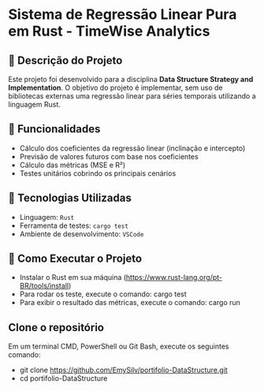 # Sistema de Regressão Linear Pura em Rust - TimeWise Analytics

## 📌 Descrição do Projeto

Este projeto foi desenvolvido para a disciplina **Data Structure Strategy and Implementation**. O objetivo do projeto é implementar, sem uso de bibliotecas externas uma regressão linear para séries temporais utilizando a linguagem Rust. 


## 🎯 Funcionalidades

- Cálculo dos coeficientes da regressão linear (inclinação e intercepto)
- Previsão de valores futuros com base nos coeficientes
- Cálculo das métricas (MSE e R²)
- Testes unitários cobrindo os principais cenários


## 🧪 Tecnologias Utilizadas

- Linguagem: `Rust`
- Ferramenta de testes: `cargo test`
- Ambiente de desenvolvimento: `VSCode`


## 🚀 Como Executar o Projeto
- Instalar o Rust em sua máquina (https://www.rust-lang.org/pt-BR/tools/install)
- Para rodar os teste, execute o comando: cargo test
- Para exibir o resultado das métricas, execute o comando: cargo run


## Clone o repositório
Em um terminal CMD, PowerShell ou Git Bash, execute os seguintes comando:
- git clone https://github.com/EmySilv/portifolio-DataStructure.git
- cd portifolio-DataStructure
